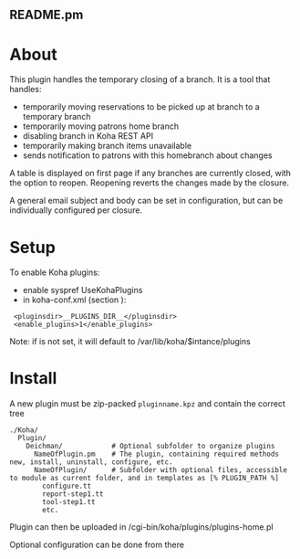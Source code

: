 ## README.pm

# About

This plugin handles the temporary closing of a branch.
It is a tool that handles:
- temporarily moving reservations to be picked up at branch to a temporary branch
- temporarily moving patrons home branch
- disabling branch in Koha REST API
- temporarily making branch items unavailable
- sends notification to patrons with this homebranch about changes

A table is displayed on first page if any branches are currently closed,
with the option to reopen. Reopening reverts the changes made by the closure.

A general email subject and body can be set in configuration, but can be
individually configured per closure.

# Setup

To enable Koha plugins:

* enable syspref UseKohaPlugins
* in koha-conf.xml (section <config>):

```
 <pluginsdir>__PLUGINS_DIR__</pluginsdir>
 <enable_plugins>1</enable_plugins>
```

Note: if <plugindir> is not set, it will default to /var/lib/koha/$intance/plugins

# Install

A new plugin must be zip-packed `pluginname.kpz` and contain the correct tree

```
./Koha/
  Plugin/
    Deichman/            # Optional subfolder to organize plugins
      NameOfPlugin.pm    # The plugin, containing required methods new, install, uninstall, configure, etc.
      NameOfPlugin/      # Subfolder with optional files, accessible to module as current folder, and in templates as [% PLUGIN_PATH %]
        configure.tt
        report-step1.tt
        tool-step1.tt
        etc.
```

Plugin can then be uploaded in /cgi-bin/koha/plugins/plugins-home.pl

Optional configuration can be done from there